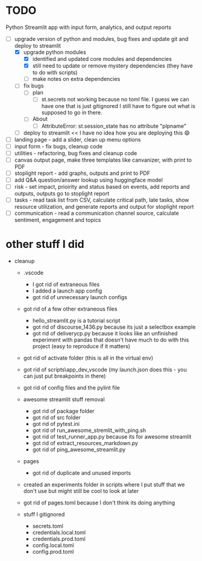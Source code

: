 # TODO 

Python Streamlit app with input form, analytics, and output reports
- [ ] upgrade version of python and modules, bug fixes and update git and deploy to streamlit
    - [X] upgrade python modules
        - [X] identified and updated core modules and dependencies
        - [X] still need to update or remove mystery dependencies (they have to do with scripts)
        - [ ] make notes on extra dependencies
    - [ ] fix bugs 
        - [ ] plan
            - [ ] st.secrets not working because no toml file. 
                I guess we can have one that is just gitignored
                I still have to figure out what is supposed to go in there. 
        - [ ] About 
            - [ ] AttributeError: st.session_state has no attribute "plpname"
    - [ ] deploy to streamlit << I have no idea how you are deploying this :smile:
- [ ] landing page - add a slider, clean up menu options
- [ ] input form - fix bugs, cleanup code
- [ ] utilities - refactoring, bug fixes and cleanup code
- [ ] canvas output page, make three templates like canvanizer, with print to PDF
- [ ] stoplight report - add graphs, outputs and print to PDF
- [ ] add Q&A question/answer lookup using huggingface model
- [ ] risk - set impact, prioirity and status based on events, add reports and outputs, outputs go to stoplight report
- [ ] tasks - read task list from CSV, calculate critical path, late tasks, show resource utilization, and generate reports and output for stoplight report
- [ ] communication - read a communication channel source, calculate sentiment, engagement and topics

# other stuff I did
- cleanup
    - .vscode
        - I got rid of extraneous files
        - I added a launch app config
        - got rid of unnecessary launch configs
    - got rid of a few other extraneous files
        - hello_streamlit.py is a tutorial script
        - got rid of discourse_1436.py because its just a selectbox example
        - got rid of deliverycp.py because it looks like an unfinished experiment with pandas that doesn't have much to do with this project (easy to reproduce if it matters)
    - got rid of activate folder (this is all in the virtual env)
    - got rid of scripts\app_dev_vscode (my launch.json does this - you can just put breakpoints in there)
    - got rid of config files and the pylint file
    - awesome streamlit stuff removal
        - got rid of package folder 
        - got rid of src folder 
        - got rid of pytest.ini
        - got rid of run_awesome_stremlit_with_ping.sh
        - got rid of test_runner_app.py because its for awesome streamlit 
        - got rid of extract_resources_markdown.py
        - got rid of ping_awesome_streamlit.py

    - pages
        - got rid of duplicate and unused imports

    - created an experiments folder in scripts where I put stuff that we don't use but might still be cool to look at later

    - got rid of pages.toml because I don't think its doing anything

    - stuff I gitignored
        - secrets.toml
        - credentials.local.toml
        - credentials.prod.toml
        - config.local.toml
        - config.prod.toml